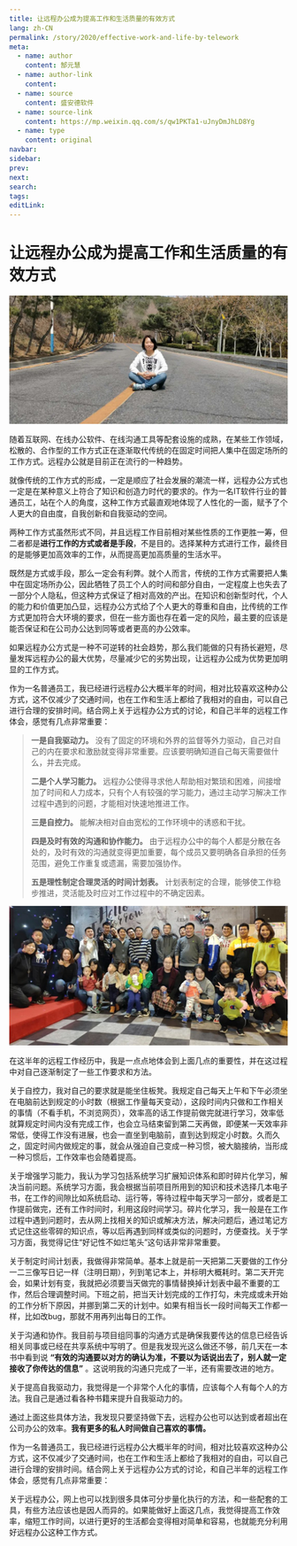 ```yaml
---
title: 让远程办公成为提高工作和生活质量的有效方式
lang: zh-CN
permalink: /story/2020/effective-work-and-life-by-telework
meta:
  - name: author
    content: 郜元慧
  - name: author-link
    content: 
  - name: source
    content: 盛安德软件
  - name: source-link
    content: https://mp.weixin.qq.com/s/qw1PKTa1-uJnyDmJhLD8Yg
  - name: type
    content: original
navbar:
sidebar:
prev:
next:
search:
tags:
editLink:
---
```

# 让远程办公成为提高工作和生活质量的有效方式

<copyright :meta="$frontmatter.meta" />

![](./tc.02.01.009/1.jpg)

随着互联网、在线办公软件、在线沟通工具等配套设施的成熟，在某些工作领域，松散的、合作型的工作方式正在逐渐取代传统的在固定时间把人集中在固定场所的工作方式。远程办公就是目前正在流行的一种趋势。

就像传统的工作方式的形成，一定是顺应了社会发展的潮流一样，远程办公方式也一定是在某种意义上符合了知识和创造力时代的要求的。作为一名IT软件行业的普通员工，站在个人的角度，这种工作方式最直观地体现了人性化的一面，赋予了个人更大的自由度，自我创新和自我驱动的空间。

两种工作方式虽然形式不同，并且远程工作目前相对某些性质的工作更胜一筹，但二者都是**进行工作的方式或者是手段**，不是目的。选择某种方式进行工作，最终目的是能够更加高效率的工作，从而提高更加高质量的生活水平。

既然是方式或手段，那么一定会有利弊。就个人而言，传统的工作方式需要把人集中在固定场所办公，因此牺牲了员工个人的时间和部分自由，一定程度上也失去了一部分个人隐私，但这种方式保证了相对高效的产出。在知识和创新型时代，个人的能力和价值更加凸显，远程办公方式给了个人更大的尊重和自由，比传统的工作方式更加符合大环境的要求，但在一些方面也存在着一定的风险，最主要的应该是能否保证和在公司办公达到同等或者更高的办公效率。

如果远程办公方式是一种不可逆转的社会趋势，那么我们能做的只有扬长避短，尽量发挥远程办公的最大优势，尽量减少它的劣势出现，让远程办公成为优势更加明显的工作方式。

作为一名普通员工，我已经进行远程办公大概半年的时间，相对比较喜欢这种办公方式，这不仅减少了交通时间，也在工作和生活上都给了我相对的自由，可以自己进行合理的安排时间。结合网上关于远程办公方式的讨论，和自己半年的远程工作体会，感觉有几点非常重要：

> **一是自我驱动力。** 没有了固定的环境和外界的监督等外力驱动，自己对自己的内在要求和激励就变得非常重要。应该要明确知道自己每天需要做什么，并去完成。
>
> **二是个人学习能力。** 远程办公使得寻求他人帮助相对繁琐和困难，间接增加了时间和人力成本，只有个人有较强的学习能力，通过主动学习解决工作过程中遇到的问题，才能相对快速地推进工作。
>
> **三是自控力。** 能解决相对自由宽松的工作环境中的诱惑和干扰。
>
> **四是及时有效的沟通和协作能力。** 由于远程办公中的每个人都是分散在各处的，及时有效的沟通就变得更加重要，每个成员又要明确各自承担的任务范围，避免工作重复或遗漏，需要加强协作。
>
> **五是理性制定合理灵活的时间计划表。** 计划表制定的合理，能够使工作稳步推进，灵活能及时应对工作过程中的不确定因素。

![](./tc.02.01.009/2.jpg)

在这半年的远程工作经历中，我是一点点地体会到上面几点的重要性，并在这过程中对自己逐渐制定了一些工作要求和方法。

关于自控力，我对自己的要求就是能坐住板凳。我规定自己每天上午和下午必须坐在电脑前达到规定的小时数（根据工作量每天变动），这段时间内只做和工作相关的事情（不看手机，不浏览网页），效率高的话工作提前做完就进行学习，效率低就算规定时间内没有完成工作，也会立马结束留到第二天再做，即便某一天效率非常低，使得工作没有进展，也会一直坐到电脑前，直到达到规定小时数。久而久之，固定时间内做规定的事，就会从强迫自己变成一种习惯，被大脑接纳，当形成一种习惯后，工作效率也会随着提高。

关于增强学习能力，我认为学习包括系统学习扩展知识体系和即时碎片化学习，解决当前问题。系统学习方面，我会根据当前项目所用到的知识和技术选择几本电子书，在工作的间隙比如系统启动、运行等，等待过程中每天学习一部分，或者是工作提前做完，还有工作时间时，利用这段时间学习。碎片化学习，我一般是在工作过程中遇到问题时，去从网上找相关的知识或解决方法，解决问题后，通过笔记方式记住这些零碎的知识点，等以后再遇到同样或类似的问题时，方便查找。关于学习方面，我觉得记住“好记性不如烂笔头”这句话非常非常重要。

关于制定时间计划表，我做得非常简单。基本上就是前一天把第二天要做的工作分一二三像写日记一样（注明日期），列到笔记本上，并标明大概耗时。第二天开完会，如果计划有变，我就把必须要当天做完的事情替换掉计划表中最不重要的工作，然后合理调整时间。下班之前，把当天计划完成的工作打勾，未完成或未开始的工作分析下原因，并挪到第二天的计划中。如果有相当长一段时间每天工作都一样，比如改bug，那就不用再列出每日的工作。

关于沟通和协作。我目前与项目组同事的沟通方式是确保我要传达的信息已经告诉相关同事或已经在共享系统中写明了。但是我发现光这么做还不够，前几天在一本书中看到说 **“有效的沟通要以对方的确认为准，不要以为话说出去了，别人就一定接收了你传达的信息”** 。这说明我的沟通只完成了一半，还有需要改进的地方。

关于提高自我驱动力，我觉得是一个非常个人化的事情，应该每个人有每个人的方法。我自己是通过看各种书籍来提升自我驱动力的。

通过上面这些具体方法，我发现只要坚持做下去，远程办公也可以达到或者超出在公司办公的效率。**我有更多的私人时间做自己喜欢的事情。**

作为一名普通员工，我已经进行远程办公大概半年的时间，相对比较喜欢这种办公方式，这不仅减少了交通时间，也在工作和生活上都给了我相对的自由，可以自己进行合理的安排时间。结合网上关于远程办公方式的讨论，和自己半年的远程工作体会，感觉有几点非常重要：

关于远程办公，网上也可以找到很多具体可分步量化执行的方法，和一些配套的工具，有些方法应该也是因人而异的。如果能做好上面这几点，我觉得提高工作效率，缩短工作时间，以进行更好的生活都会变得相对简单和容易，也就能充分利用好远程办公这种工作方式。